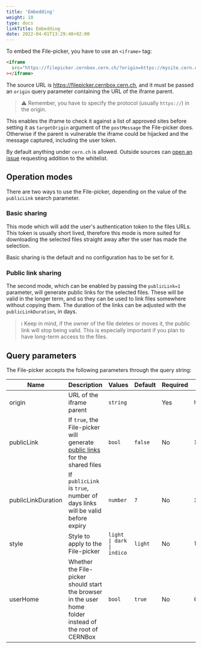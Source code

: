 ```yaml
---
title: 'Embedding'
weight: 10
type: docs
linkTitle: Embedding
date: 2022-04-01T13:29:48+02:00
---
```


To embed the File-picker, you have to use an `<iframe>` tag:

```html
<iframe
  src="https://filepicker.cernbox.cern.ch/?origin=https://mysite.cern.ch"
></iframe>
```

The source URL is https://filepicker.cernbox.cern.ch, and it must be passed an
`origin` query parameter containing the URL of the iframe parent.

> ⚠️ Remember, you have to specify the protocol (usually `https://`) in the origin.

This enables the iframe to check it against a list of approved sites before
setting it as `targetOrigin` argument of the `postMessage` the File-picker does.
Otherwise if the parent is vulnerable the iframe could be hijacked and the
message captured, including the user token.

By default anything under `cern.ch` is allowed. Outside sources can
[open an issue](https://github.com/cernbox/file-picker-wrapper/issues/new)
requesting addition to the whitelist.

## Operation modes

There are two ways to use the File-picker, depending on the value of the
`publicLink` search parameter.

### Basic sharing

This mode which will add the user's authentication token to the files URLs. This
token is usually short lived, therefore this mode is more suited for downloading
the selected files straight away after the user has made the selection.

Basic sharing is the default and no configuration has to be set for it.

### Public link sharing

The second mode, which can be enabled by passing the `publicLink=1` parameter,
will generate public links for the selected files. These will be valid in the
longer term, and so they can be used to link files somewhere without copying
them. The duration of the links can be adjusted with the `publicLinkDuration`,
in days.

> ℹ️ Keep in mind, if the owner of the file deletes or moves it, the public link
> will stop being valid. This is especially important if you plan to have
> long-term access to the files.

## Query parameters

The File-picker accepts the following parameters through the query string:

| Name               | Description                                                                                                                                                | Values                    | Default | Required | Example                  |
| ------------------ | ---------------------------------------------------------------------------------------------------------------------------------------------------------- | ------------------------- | ------- | -------- | ------------------------ |
| origin             | URL of the iframe parent                                                                                                                                   | `string`                  |         | Yes      | `https://indico.cern.ch` |
| publicLink         | If `true`, the File-picker will generate [public links](https://doc.owncloud.com/webui/next/classic_ui/files/public_link_shares.html) for the shared files | `bool`                    | `false` | No       | `1`                      |
| publicLinkDuration | If `publicLink` is `true`, number of days links will be valid before expiry                                                                                | `number`                  | `7`     | No       | `30`                     |
| style              | Style to apply to the File-picker                                                                                                                          | `light \| dark \| indico` | `light` | No       | `light`                  |
| userHome           | Whether the File-picker should start the browser in the user home folder instead of the root of CERNBox                                                    | `bool`                    | `true`  | No       | `0`                      |

